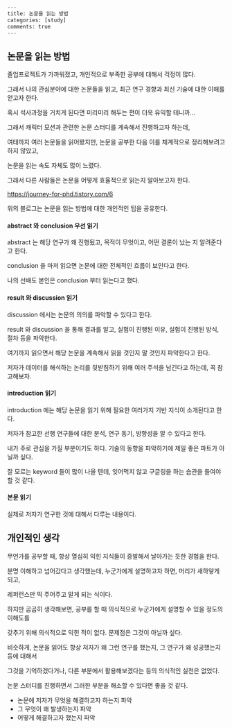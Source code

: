 ```python
---
title: 논문을 읽는 방법
categories: [study]
comments: true
---
```

## 논문을 읽는 방법

졸업프로젝트가 가까워졌고, 개인적으로 부족한 공부에 대해서 걱정이 많다.

그래서 나의 관심분야에 대한 논문들을 읽고, 최근 연구 경향과 최신 기술에 대한 이해를 얻고자 한다.

혹시 석사과정을 거치게 된다면 미리미리 해두는 편이 더욱 유익할 테니까...

그래서 캐릭터 모션과 관련한 논문 스터디를 계속해서 진행하고자 하는데,

여태까지 여러 논문들을 읽어봤지만, 논문을 공부한 다음 이를 체계적으로 정리해보려고 하지 않았고,

논문을 읽는 속도 자체도 많이 느렸다.

그래서 다른 사람들은 논문을 어떻게 효율적으로 읽는지 알아보고자 한다.

https://journey-for-phd.tistory.com/6

위의 블로그는 논문을 읽는 방법에 대한 개인적인 팁을 공유한다.

#### abstract 와 conclusion 우선 읽기

abstract 는 해당 연구가 왜 진행됬고, 목적이 무엇이고, 어떤 결론이 났는 지 알려준다고 한다.

conclusion 을 마저 읽으면 논문에 대한 전체적인 흐름이 보인다고 한다.

나의 선배도 본인은 conclusion 부터 읽는다고 했다.

#### result 와 discussion 읽기

discussion 에서는 논문의 의의를 파악할 수 있다고 한다.

result 와 discussion 을 통해 결과를 알고, 실험이 진행된 이유, 실험이 진행된 방식, 절차 등을 파악한다.

여기까지 읽으면서 해당 논문을 계속해서 읽을 것인지 말 것인지 파악한다고 한다.

저자가 데이터를 해석하는 논리를 뒷받침하기 위해 여러 주석을 남긴다고 하는데, 꼭 참고해보자.

#### introduction 읽기

introduction 에는 해당 논문을 읽기 위해 필요한 여러가지 기반 지식이 소개된다고 한다.

저자가 참고한 선행 연구들에 대한 분석, 연구 동기, 방향성을 알 수 있다고 한다.

내가 주로 관심을 가질 부분이기도 하다. 기술의 동향을 파악하기에 제일 좋은 파트가 아닐까 싶다.

잘 모르는 keyword 들이 많이 나올 텐데, 잊어먹지 않고 구글링을 하는 습관을 들여야 할 것 같다.

#### 본문 읽기

실제로 저자가 연구한 것에 대해서 다루는 내용이다.

## 개인적인 생각

무언가를 공부할 때, 항상 열심히 익힌 지식들이 증발해서 날아가는 듯한 경험을 한다.

분명 이해하고 넘어갔다고 생각했는데, 누군가에게 설명하고자 하면, 머리가 새하얗게 되고,

레퍼런스만 띡 주어주고 말게 되는 식이다.

하지만 곰곰히 생각해보면, 공부를 할 때 의식적으로 누군가에게 설명할 수 있을 정도의 이해도를

갖추기 위해 의식적으로 익힌 적이 없다. 문제점은 그것이 아닐까 싶다.

비슷하게, 논문을 읽어도 항상 저자가 왜 그런 연구를 했는지, 그 연구가 왜 성공했는지 등에 대해서

그것을 기억하겠다거나, 다른 부분에서 활용해보겠다는 등의 의식적인 실천은 없었다.

논문 스터디를 진행하면서 그러한 부분을 해소할 수 있다면 좋을 것 같다.

- 논문에 저자가 무엇을 해결하고자 하는지 파악
- 그 무엇이 왜 발생하는지 파악
- 어떻게 해결하고자 했는지 파악
